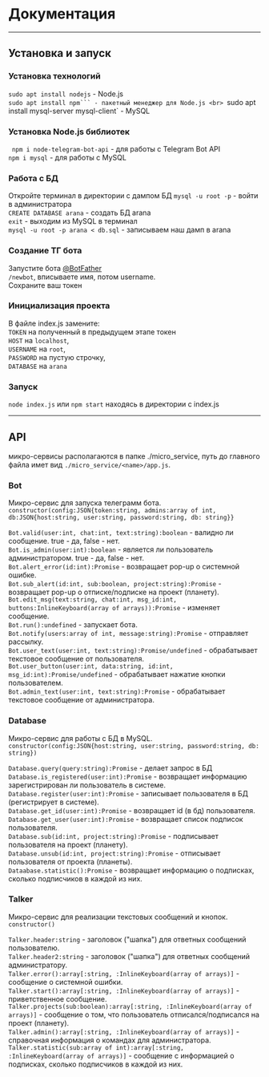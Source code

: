 # Документация

____

## Установка и запуск

### Установка технологий

`sudo apt install nodejs` - Node.js <br>
`sudo apt install npm``` - пакетный менеджер для Node.js <br>
`sudo apt install mysql-server mysql-client` - MySQL

### Установка Node.js библиотек

` npm i node-telegram-bot-api` - для работы с Telegram Bot API <br>
`npm i mysql` - для работы с MySQL

### Работа с БД

Откройте терминал в директории с дампом БД
`mysql -u root -p` - войти в администратора <br>
`CREATE DATABASE arana` - создать БД arana <br>
`exit` - выходим из MySQL в терминал <br>
`mysql -u root -p arana < db.sql` - записываем наш дамп в arana

### Создание ТГ бота

Запустите бота [@BotFather](https://t.me/BotFather) <br>
`/newbot`, вписываете имя, потом username. <br>
Сохраните ваш токен

### Инициализация проекта

В файле index.js замените: <br>
`TOKEN` на полученный в предыдущем этапе токен <br>
`HOST` на `localhost`, <br>
`USERNAME` на `root`, <br>
`PASSWORD` на пустую строчку, <br>
`DATABASE` на `arana`

### Запуск 

`node index.js` или `npm start` находясь в директории с index.js

____

## API
микро-сервисы располагаются в папке ./micro_service, путь до главного файла имет вид `./micro_service/<name>/app.js`.

### Bot

Микро-сервис для запуска телеграмм бота. <br>
`constructor(config:JSON{token:string, admins:array of int, db:JSON{host:string, user:string, password:string, db: string}}` <br>

`Bot.valid(user:int, chat:int, text:string):boolean` - валидно ли сообщение. true - да, false - нет. <br>
`Bot.is_admin(user:int):boolean` - является ли пользователь администратором. true - да, false - нет. <br>
`Bot.alert_error(id:int):Promise` - возвращает pop-up о системной ошибке. <br>
`Bot.sub_alert(id:int, sub:boolean, project:string):Promise` - возвращает pop-up о отписке/подписке на проект (планету). <br>
`Bot.edit_msg(text:string, chat:int, msg_id:int, buttons:InlineKeyboard(array of arrays)):Promise` - изменяет сообщение. <br>
`Bot.run():undefined` - запускает бота. <br>
`Bot.notify(users:array of int, message:string):Promise` - отправляет рассылку. <br>
`Bot.user_text(user:int, text:string):Promise/undefined` - обрабатывает текстовое сообщение от пользователя. <br>
`Bot.user_button(user:int, data:string, id:int, msg_id:int):Promise/undefined` - обрабатывает нажатие кнопки пользователем. <br>
`Bot.admin_text(user:int, text:string):Promise` - обрабатывает текстовое сообщение от администратора.

### Database

Микро-сервис для работы с БД в MySQL. <br>
`constructor(config:JSON{host:string, user:string, password:string, db: string})` <br>

`Database.query(query:string):Promise` - делает запрос в БД <br>
`Database.is_registered(user:int):Promise` - возвращает информацию зарегистрирован ли пользователь в системе. <br>
`Database.register(user:int):Promise` - записывает пользователя в БД (регистрирует в системе). <br>
`Database.get_id(user:int):Promise` - возвращает id (в бд) пользователя. <br>
`Database.get_user(user:int):Promise` - возвращает список подписок пользователя. <br>
`Database.sub(id:int, project:string):Promise` - подписывает пользователя на проект (планету). <br>
`Database.unsub(id:int, project:string):Promise` - отписывает пользователя от проекта (планеты). <br>
`Dataabase.statistic():Promise` - возвращает информацию о подписках, сколько подписчиков в каждой из них.

### Talker

Микро-сервис для реализации текстовых сообщений и кнопок. <br>
`constructor()` <br>

`Talker.header:string` - заголовок ("шапка") для ответных сообщений пользователю. <br>
`Talker.header2:string` - заголовок ("шапка") для ответных сообщений администратору. <br>
`Talker.error():array[:string, :InlineKeyboard(array of arrays)]` - сообщение о системной ошибки. <br>
`Talker.start():array[:string, :InlineKeyboard(array of arrays)]` - приветственное сообщение. <br>
`Talker.projects(sub:boolean):array[:string, :InlineKeyboard(array of arrays)]` - сообщение о том, что пользователь отписался/подписался на проект (планету). <br>
`Talker.admin():array[:string, :InlineKeyboard(array of arrays)]` - справочная информация о командах для администратора. <br>
`Talker.statistic(sub:array of int):array[:string, :InlineKeyboard(array of arrays)]` - сообщение с информацией о подписках, сколько подписчиков в каждой из них.
